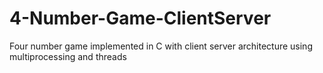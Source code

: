 # 4-Number-Game-ClientServer
Four number game implemented in C with client server architecture using multiprocessing and threads
